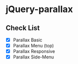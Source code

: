 # jQuery-parallax

## Check List

- [x] Parallax Basic
- [x] Parallax Menu (top)
- [x] Parallax Responsive
- [x] Parallax Side-Menu